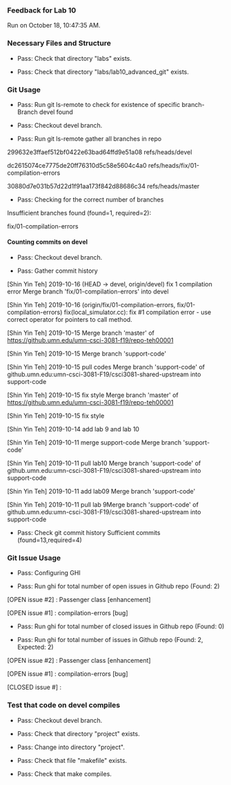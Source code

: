 ### Feedback for Lab 10

Run on October 18, 10:47:35 AM.


### Necessary Files and Structure

+ Pass: Check that directory "labs" exists.

+ Pass: Check that directory "labs/lab10_advanced_git" exists.


### Git Usage

+ Pass: Run git ls-remote to check for existence of specific branch- Branch devel found

+ Pass: Checkout devel branch.



+ Pass: Run git ls-remote gather all branches in repo

299632e3ffaef512bf0422e63bad64ffd9e51a08	refs/heads/devel

dc2615074ce7775de20ff76310d5c58e5604c4a0	refs/heads/fix/01-compilation-errors

30880d7e031b57d22d1f91aa173f842d88686c34	refs/heads/master



+ Pass: Checking for the correct number of branches

Insufficient branches found (found=1, required=2):

fix/01-compilation-errors


#### Counting commits on devel

+ Pass: Checkout devel branch.



+ Pass: Gather commit history

[Shin Yin Teh] 2019-10-16 (HEAD -> devel, origin/devel) fix 1 compilation error Merge branch 'fix/01-compilation-errors' into devel 

[Shin Yin Teh] 2019-10-16 (origin/fix/01-compilation-errors, fix/01-compilation-errors) fix(local_simulator.cc): fix #1 compilation error - use correct operator for pointers to call method.


[Shin Yin Teh] 2019-10-15 Merge branch 'master' of https://github.umn.edu/umn-csci-3081-f19/repo-teh00001 

[Shin Yin Teh] 2019-10-15 Merge branch 'support-code' 

[Shin Yin Teh] 2019-10-15 pull codes Merge branch 'support-code' of github.umn.edu:umn-csci-3081-F19/csci3081-shared-upstream into support-code 


[Shin Yin Teh] 2019-10-15 fix style Merge branch 'master' of https://github.umn.edu/umn-csci-3081-f19/repo-teh00001 

[Shin Yin Teh] 2019-10-15 fix style 




[Shin Yin Teh] 2019-10-14 add lab 9 and lab 10 






[Shin Yin Teh] 2019-10-11 merge support-code Merge branch 'support-code' 

[Shin Yin Teh] 2019-10-11 pull lab10 Merge branch 'support-code' of github.umn.edu:umn-csci-3081-F19/csci3081-shared-upstream into support-code 







[Shin Yin Teh] 2019-10-11 add lab09 Merge branch 'support-code' 

[Shin Yin Teh] 2019-10-11 pull lab 9Merge branch 'support-code' of github.umn.edu:umn-csci-3081-F19/csci3081-shared-upstream into support-code 










+ Pass: Check git commit history
Sufficient commits (found=13,required=4)


### Git Issue Usage

+ Pass: Configuring GHI

+ Pass: Run ghi for total number of open issues in Github repo (Found: 2)

[OPEN issue #2] :  Passenger class [enhancement]

[OPEN issue #1] :  compilation-errors [bug]





+ Pass: Run ghi for total number of closed issues in Github repo (Found: 0)

+ Pass: Run ghi for total number of issues in Github repo (Found: 2, Expected: 2) 

 [OPEN issue #2] :  Passenger class [enhancement]

[OPEN issue #1] :  compilation-errors [bug]

[CLOSED issue #] : 

 




### Test that code on  devel compiles

+ Pass: Checkout devel branch.



+ Pass: Check that directory "project" exists.

+ Pass: Change into directory "project".

+ Pass: Check that file "makefile" exists.

+ Pass: Check that make compiles.



